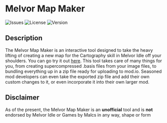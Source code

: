 # Melvor Map Maker

![Issues](https://img.shields.io/github/issues/Draedon123/Melvor-Map-Maker)
![License](https://img.shields.io/github/license/Draedon123/Melvor-Map-Maker)
![Version](https://img.shields.io/github/package-json/v/draedon123/Melvor-Map-Maker)

## Description

The Melvor Map Maker is an interactive tool designed to take the heavy lifting of creating a new map for the Cartography skill in Melvor Idle off your shoulders. You can go try it out [here](https://draedon123.github.io/Melvor-Map-Maker/). This tool takes care of many things for you, from creating supercompressed .basis files from your image files, to bundling everything up in a zip file ready for uploading to mod.io. Seasoned mod developers can even take the exported zip file and add their own custom changes to it, or even incorporate it into their own larger mod.

## Disclaimer

As of the present, the Melvor Map Maker is an **unofficial** tool and is **not** endorsed by Melvor Idle or Games by Malcs in any way, shape or form
